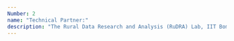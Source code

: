 ```yaml
---
Number: 2
name: "Technical Partner:"
description: "The Rural Data Research and Analysis (RuDRA) Lab, IIT Bombay is India's first HPC-powered data center dedicated to Rural Development."
---
```

